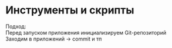 # Инструменты и скрипты

Подход:  
Перед запуском приложения инициализируем Git-репозиторий  
Заходим в приложений -&gt; commit и тп




